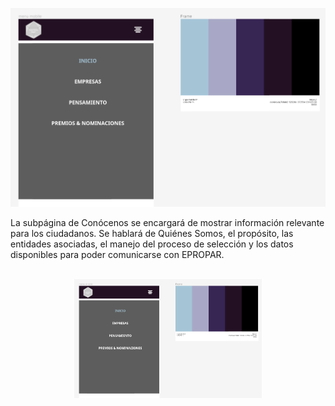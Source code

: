 



![Menu](img/paleta.png)

<p>La subpágina de Conócenos se encargará de mostrar información relevante para los ciudadanos. Se hablará de Quiénes Somos, el propósito, las entidades asociadas, el manejo del proceso de selección y los datos disponibles para poder comunicarse con EPROPAR.</p>
<br/>
<div align="center"><img src="img/paleta.png" alt="Page-Contacto" style="width: 300px;" /></div>